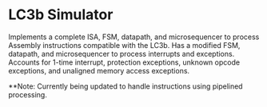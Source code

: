 # LC3b Simulator

Implements a complete ISA, FSM, datapath, and microsequencer to process Assembly instructions compatible with the LC3b. Has a modified FSM, datapath, and microsequencer to process interrupts and exceptions. Accounts for 1-time interrupt, protection exceptions, unknown opcode exceptions, and unaligned memory access exceptions. 

**Note: Currently being updated to handle instructions using pipelined processing.
